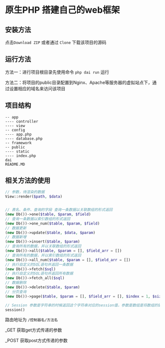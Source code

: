 # 原生PHP 搭建自己的web框架

## 安装方法
点击`Download ZIP` 或者通过 `Clone` 下载该项目的源码
## 运行方法
方法一：进行项目根目录先使用命令 `php dai run` 运行

方法二：将项目的public目录配置到Nginx、Apache等服务器的虚拟站点下，通过设置相应的域名来访问该项目
## 项目结构
```
-- app
---- controller
---- view
-- config
---- app.php
---- database.php
-- framework
-- public
---- static
---- index.php
dai
README.MD
```

## 相关方法的使用
```php
// 参数，待渲染的数据
View::render($path, $data)


// 表名、条件、查询的字段 查询一条数据以关联数组的形式返回
(new Db())->one($table, $param, $field)
// 查询一条数据以索引数组的形式返回
(new Db())->one_num($table, $param, $field)
// 数据更新
(new Db())->update($table, $data, $param)
// 数据新增
(new Db())->insert($table, $param)
// 查询所有的数据，并以关联数组的形式返回
(new Db())->all($table, $param = [], $field_arr = [])
// 查询所有的数据，并以索引数组的形式返回
(new Db())->all_num($table, $param = [], $field_arr = [])
// 执行自定义的SQL语句并返回一条数据
(new Db())->fetch($sql)
// 执行自定义的SQL语句并返回所有数据
(new Db())->fetch_all($sql)
// 数据删除
(new Db())->delete($table, $param)
// 分页查询
(new Db())->page($table, $param = [], $field_arr = [], $index = 1, $size = 20)

// Session 参数是字符串的时候返回这个字符串对应的session值，参数是数组是将数组的键值存到session中
session()
```

路由地址为 `/控制器名/方法名`

_GET 获取get方式传递的参数

_POST 获取post方式传递的参数


